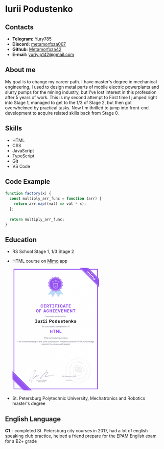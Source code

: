 # Iurii Podustenko

## Contacts

- **Telegram:** [Yury785](https://t.me/Yury785)
- **Discord:** [metamorfoza007](https://discord.com/users/220167149979697153)
- **Github:** [Metamorfoza42](https://github.com/Metamorfoza42/)
- **E-mail:** yuriy.p142@gmail.com

## About me

My goal is to change my career path. I have master's degree in mechanical engineering, I used to design metal parts of mobile electric powerplants and slurry pumps for the mining industry, but I've lost interest in this profession after 5 years of work.
This is my second attempt to First time I jumped right into Stage 1, managed to get to the 1/3 of Stage 2, but then got overwhelmed by practical tasks.
Now I'm thrilled to jump into front-end development to acquire related skills back from Stage 0.

## Skills

- HTML
- CSS
- JavaScript
- TypeScript
- Git
- VS Code

## Code Example

```javascript
function factory(x) {
  const multiply_arr_func = function (arr) {
    return arr.map((val) => val * x);
  };

  return multiply_arr_func;
}
```

## Education

- RS School Stage 1, 1/3 Stage 2

- HTML course on [Mimo](https://mimo.org/) app

  ![mimo certificate](./images/mimo-certificates-194.png)

- St. Petersburg Polytechnic University, Mechatronics and Robotics master's degree

## English Language

**C1** - completed St. Petersburg city courses in 2017, had a lot of english speaking club practice, helped a friend prepare for the EPAM English exam for a B2+ grade
